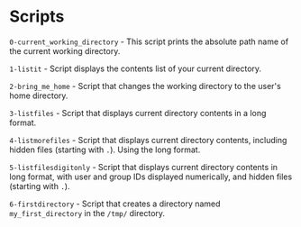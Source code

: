# Scripts

`0-current_working_directory` - This script prints the absolute path name of the current working directory.

`1-listit` - Script displays the contents list of your current directory.

`2-bring_me_home` - Script that changes the working directory to the user's home directory.

`3-listfiles` - Script that displays current directory contents in a long format.

`4-listmorefiles` - Script that displays current directory contents, including hidden files (starting with `.`). Using the long format.

`5-listfilesdigitonly` - Script that displays current directory contents in long format, with user and group IDs displayed numerically, and hidden files (starting with `.`).

`6-firstdirectory` - Script that creates a directory named `my_first_directory` in the `/tmp/` directory.	

